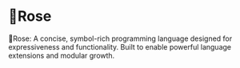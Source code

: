 # :rose:Rose
:rose:Rose: A concise, symbol-rich programming language designed for expressiveness and functionality. Built to enable powerful language extensions and modular growth.
